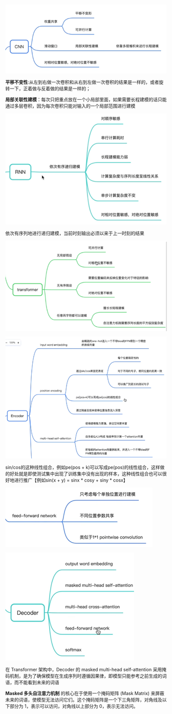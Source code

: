 # 
![CNN](res/cnn.png)

**平移不变性**:从左到右做一次卷积和从右到左做一次卷积的结果是一样的，或者旋转一下，正着做与反着做的结果是一样的；

**局部关联性建模**：每次只把重点放在一个小局部里面，如果需要长程建模的话只能通过多层卷积，因为每次卷积只能对输入的一个局部范围进行建模

![RNN](res/rnn.png)

依次有序列地进行递归建模，当前时刻输出必须以来于上一时刻的结果

![Transformer](res/transformer.png)

![Encoder_1](res/encoder_1.png)

sin/cos的这种线性组合，例如pe(pos + k)可以写成pe(pos)的线性组合，这样做的好处就是即使测试集中出现了训练集中没有出现的样本，这种线性组合也可以很好地进行推广【例如sin(x + y) = sinx * cosy + siny * cosx】

![Encoder_2](res/encoder_2.png)

![Decoder](res/decoder.png)

在 Transformer 架构中，Decoder 的 masked multi-head self-attention 采用掩码机制，是为了确保模型在生成序列时遵循因果律，即模型只能参考之前生成的词语，而不能看到未来的词语

**Masked 多头自注意力机制** 的核心在于使用一个掩码矩阵 (Mask Matrix) 来屏蔽未来的词语，使模型无法访问它们。这个掩码矩阵是一个下三角矩阵，对角线及以下部分为 1，表示可以访问，对角线以上部分为 0，表示无法访问。